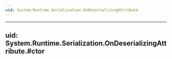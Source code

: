 ```yaml
---
uid: System.Runtime.Serialization.OnDeserializingAttribute
---
```


---
uid: System.Runtime.Serialization.OnDeserializingAttribute.#ctor
---
